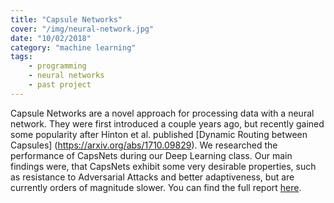 ```yaml
---
title: "Capsule Networks"
cover: "/img/neural-network.jpg"
date: "10/02/2018"
category: "machine learning"
tags:
    - programming
    - neural networks
    - past project
---
```

Capsule Networks are a novel approach for processing data with a neural network.
They were first introduced a couple years ago, but recently gained some
popularity after Hinton et al. published [Dynamic Routing between Capsules]
(https://arxiv.org/abs/1710.09829). We researched the performance of CapsNets
during our Deep Learning class. Our main findings were, that CapsNets exhibit
some very desirable properties, such as resistance to Adversarial Attacks and
better adaptiveness, but are currently orders of magnitude slower. You can find
the full report [here](/uploads/capsnets.pdf).
